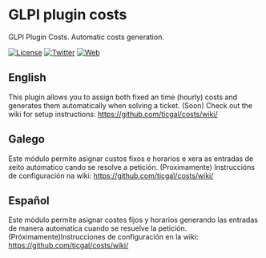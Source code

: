 # GLPI plugin costs
GLPI Plugin Costs. Automatic costs generation.

[![License](https://img.shields.io/badge/License-GNU%20AGPLv3-blue.svg?style=flat-square)](https://gitlab.com/TICgal/gdrive/blob/master/LICENSE)
[![Twitter](https://img.shields.io/badge/Twitter-TICgal-blue.svg?style=flat-square)](https://twitter.com/ticgalcom)
[![Web](https://img.shields.io/badge/Web-TICgal-blue.svg?style=flat-square)](https://tic.gal/)

## English
This plugin allows you to assign both fixed an time (hourly) costs and generates them automatically when solving a ticket.
(Soon) Check out the wiki for setup instructions: https://github.com/ticgal/costs/wiki/

## Galego
Este módulo permite asignar custos fixos e horarios e xera as entradas de xeito automatico cando se resolve a petición.
(Proximamente) Instruccións de configuración na wiki: https://github.com/ticgal/costs/wiki/

## Español
Este módulo permite asignar costes fijos y horarios generando las entradas de manera automatica cuando se resuelve la petición.
(Próximamente)Instrucciones de configuración en la wiki: https://github.com/ticgal/costs/wiki/

